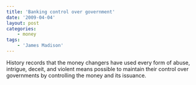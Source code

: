 ```yaml
---
title: 'Banking control over government'
date: '2009-04-04'
layout: post
categories:
    - money
tags:
    - 'James Madison'
---
```


History records that the money changers have used every form of abuse, intrigue, deceit, and violent means possible to maintain their control over governments by controlling the money and its issuance.
